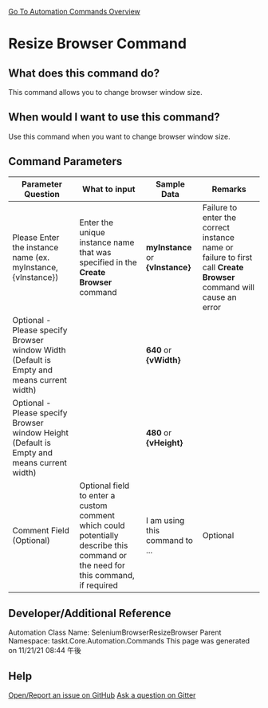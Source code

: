 <!--TITLE: Resize Browser Command -->
<!-- SUBTITLE: a command in the Web Browser Commands group. -->
[Go To Automation Commands Overview](/automation-commands.md)


# Resize Browser Command


## What does this command do?
This command allows you to change browser window size.


## When would I want to use this command?
Use this command when you want to change browser window size.


## Command Parameters
| Parameter Question   	| What to input  	|  Sample Data 	| Remarks  	|
| ---                    | ---               | ---           | ---       |
|Please Enter the instance name (ex. myInstance, {vInstance})|Enter the unique instance name that was specified in the **Create Browser** command|**myInstance** or **{vInstance}**|Failure to enter the correct instance name or failure to first call **Create Browser** command will cause an error|
|Optional - Please specify Browser window Width (Default is Empty and means current width)||**640** or **{vWidth}**||
|Optional - Please specify Browser window Height (Default is Empty and means current width)||**480** or **{vHeight}**||
|Comment Field (Optional)|Optional field to enter a custom comment which could potentially describe this command or the need for this command, if required|I am using this command to ...|Optional|










## Developer/Additional Reference
Automation Class Name: SeleniumBrowserResizeBrowser
Parent Namespace: taskt.Core.Automation.Commands
This page was generated on 11/21/21 08:44 午後


## Help
[Open/Report an issue on GitHub](https://github.com/saucepleez/taskt/issues/new)
[Ask a question on Gitter](https://gitter.im/taskt-rpa/Lobby)
